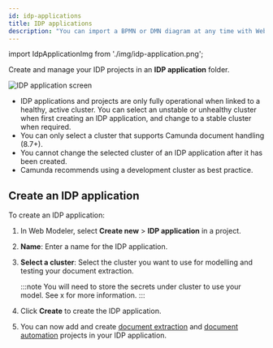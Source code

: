 ```yaml
---
id: idp-applications
title: IDP applications
description: "You can import a BPMN or DMN diagram at any time with Web Modeler."
---
```


import IdpApplicationImg from './img/idp-application.png';

Create and manage your IDP projects in an **IDP application** folder.

<img src={IdpApplicationImg} alt="IDP application screen" />

- IDP applications and projects are only fully operational when linked to a healthy, active cluster. You can select an unstable or unhealthy cluster when first creating an IDP application, and change to a stable cluster when required.
- You can only select a cluster that supports Camunda document handling (8.7+).
- You cannot change the selected cluster of an IDP application after it has been created.
- Camunda recommends using a development cluster as best practice.

## Create an IDP application

To create an IDP application:

1. In Web Modeler, select **Create new** > **IDP application** in a project.
1. **Name**: Enter a name for the IDP application.
1. **Select a cluster**: Select the cluster you want to use for modelling and testing your document extraction.

   :::note
   You will need to store the secrets under cluster to use your model. See x for more information.
   :::

1. Click **Create** to create the IDP application.
1. You can now add and create [document extraction](idp-document-extraction.md) and [document automation](idp-document-automation.md) projects in your IDP application.
